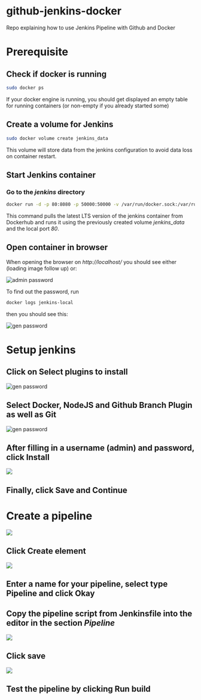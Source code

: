# github-jenkins-docker
Repo explaining how to use Jenkins Pipeline with Github and Docker

# Prerequisite

## Check if docker is running

```bash
sudo docker ps
```

If your docker engine is running, you should get displayed an empty table for running containers (or non-empty if you already started some)

## Create a volume for Jenkins

```bash
sudo docker volume create jenkins_data
```

This volume will store data from the jenkins configuration to avoid data loss on container restart.

## Start Jenkins container

### Go to the *jenkins* directory

```bash
docker run -d -p 80:8080 -p 50000:50000 -v /var/run/docker.sock:/var/run/docker.sock -v jenkins_data:/var/jenkins_home --name jenkins-local berndserker/jenkins:latest
```

This command pulls the latest LTS version of the jenkins container from Dockerhub and runs it using the previously created volume *jenkins_data* and the local port *80*.

## Open container in browser

When opening the browser on *http://localhost/* you should see either (loading image follow up) or: 

![admin password](/img/admin_password_initial.png)

To find out the password, run

```bash
docker logs jenkins-local
```

then you should see this:

![gen password](/img/jenkins_admin_password.png)

# Setup jenkins

## Click on **Select plugins to install**
![gen password](/img/jenkins_install_mask.png)

## Select Docker, NodeJS and Github Branch Plugin as well as Git

![gen password](/img/jenkins_github_plugin.png)

## After filling in a username (admin) and password, click Install

![](/img/jenkins_create_admin_account.png)

## Finally, click **Save and Continue**

# Create a pipeline

![](/img/jenkins_menu.png)

## Click **Create element**

![](/img/jenkins_create_docker_pipeline.png)

## Enter a name for your pipeline, select type **Pipeline** and click Okay

## Copy the pipeline script from **Jenkinsfile** into the editor in the section *Pipeline*

![](/img/jenkins_add_pipeline_script.png)

## Click save

![](/img/jenkins_pipeline_menu.png)

## Test the pipeline by clicking **Run build**